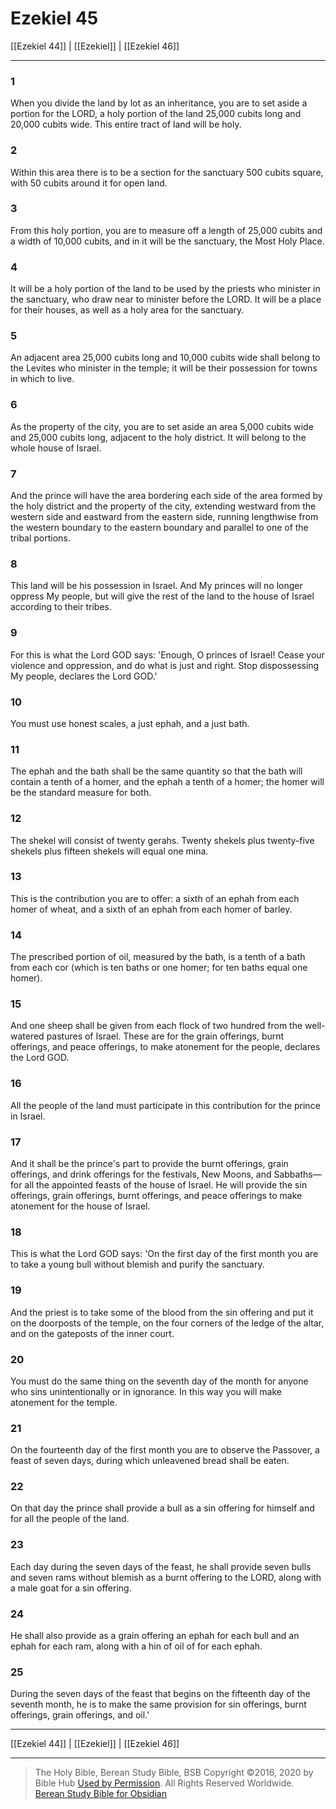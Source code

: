 # Ezekiel 45

[[Ezekiel 44]] | [[Ezekiel]] | [[Ezekiel 46]]

---

### 1
When you divide the land by lot as an inheritance, you are to set aside a portion for the LORD, a holy portion of the land 25,000 cubits long and 20,000 cubits wide. This entire tract of land will be holy.

### 2
Within this area there is to be a section for the sanctuary 500 cubits square, with 50 cubits around it for open land.

### 3
From this holy portion, you are to measure off a length of 25,000 cubits and a width of 10,000 cubits, and in it will be the sanctuary, the Most Holy Place.

### 4
It will be a holy portion of the land to be used by the priests who minister in the sanctuary, who draw near to minister before the LORD. It will be a place for their houses, as well as a holy area for the sanctuary.

### 5
An adjacent area 25,000 cubits long and 10,000 cubits wide shall belong to the Levites who minister in the temple; it will be their possession for towns in which to live.

### 6
As the property of the city, you are to set aside an area 5,000 cubits wide and 25,000 cubits long, adjacent to the holy district. It will belong to the whole house of Israel.

### 7
And the prince will have the area bordering each side of the area formed by the holy district and the property of the city, extending westward from the western side and eastward from the eastern side, running lengthwise from the western boundary to the eastern boundary and parallel to one of the tribal portions.

### 8
This land will be his possession in Israel. And My princes will no longer oppress My people, but will give the rest of the land to the house of Israel according to their tribes.

### 9
For this is what the Lord GOD says: 'Enough, O princes of Israel! Cease your violence and oppression, and do what is just and right. Stop dispossessing My people, declares the Lord GOD.'

### 10
You must use honest scales, a just ephah, and a just bath.

### 11
The ephah and the bath shall be the same quantity so that the bath will contain a tenth of a homer, and the ephah a tenth of a homer; the homer will be the standard measure for both.

### 12
The shekel will consist of twenty gerahs. Twenty shekels plus twenty-five shekels plus fifteen shekels will equal one mina.

### 13
This is the contribution you are to offer: a sixth of an ephah from each homer of wheat, and a sixth of an ephah from each homer of barley.

### 14
The prescribed portion of oil, measured by the bath, is a tenth of a bath from each cor (which is ten baths or one homer; for ten baths equal one homer).

### 15
And one sheep shall be given from each flock of two hundred from the well-watered pastures of Israel. These are for the grain offerings, burnt offerings, and peace offerings, to make atonement for the people, declares the Lord GOD.

### 16
All the people of the land must participate in this contribution for the prince in Israel.

### 17
And it shall be the prince's part to provide the burnt offerings, grain offerings, and drink offerings for the festivals, New Moons, and Sabbaths—for all the appointed feasts of the house of Israel. He will provide the sin offerings, grain offerings, burnt offerings, and peace offerings to make atonement for the house of Israel.

### 18
This is what the Lord GOD says: 'On the first day of the first month you are to take a young bull without blemish and purify the sanctuary.

### 19
And the priest is to take some of the blood from the sin offering and put it on the doorposts of the temple, on the four corners of the ledge of the altar, and on the gateposts of the inner court.

### 20
You must do the same thing on the seventh day of the month for anyone who sins unintentionally or in ignorance. In this way you will make atonement for the temple.

### 21
On the fourteenth day of the first month you are to observe the Passover, a feast of seven days, during which unleavened bread shall be eaten.

### 22
On that day the prince shall provide a bull as a sin offering for himself and for all the people of the land.

### 23
Each day during the seven days of the feast, he shall provide seven bulls and seven rams without blemish as a burnt offering to the LORD, along with a male goat for a sin offering.

### 24
He shall also provide as a grain offering an ephah for each bull and an ephah for each ram, along with a hin of oil of for each ephah.

### 25
During the seven days of the feast that begins on the fifteenth day of the seventh month, he is to make the same provision for sin offerings, burnt offerings, grain offerings, and oil.'

---

[[Ezekiel 44]] | [[Ezekiel]] | [[Ezekiel 46]]

---

> The Holy Bible, Berean Study Bible, BSB
> Copyright &copy;2016, 2020 by Bible Hub
> [Used by Permission](https://berean.bible/terms.htm). All Rights Reserved Worldwide.
> [Berean Study Bible for Obsidian](https://github.com/gapmiss/berean-study-bible-for-obsidian)

